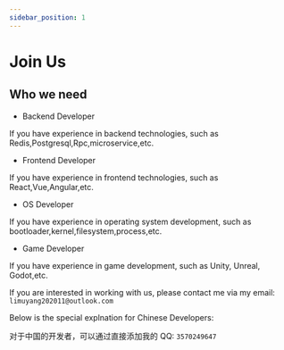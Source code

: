 ```yaml
---
sidebar_position: 1
---
```


# Join Us

## Who we need

- Backend Developer

If you have experience in backend technologies, such as Redis,Postgresql,Rpc,microservice,etc.

- Frontend Developer

If you have experience in frontend technologies, such as React,Vue,Angular,etc.

- OS Developer

If you have experience in operating system development, such as bootloader,kernel,filesystem,process,etc.

- Game Developer

If you have experience in game development, such as Unity, Unreal, Godot,etc.

If you are interested in working with us, please contact me via my email: `limuyang202011@outlook.com`

Below is the special explnation for Chinese Developers:

对于中国的开发者，可以通过直接添加我的 QQ: `3570249647`

